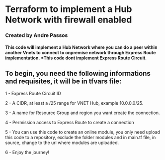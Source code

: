 # Terraform to implement a Hub Network with firewall enabled
### Created by Andre Passos



#### This code will implement a Hub Network where you can do a peer within another Vnets to connect to onpremise network through Express Route implementation. *This code dont implement Express Route Circuit.

## To begin, you need the following informations and requisites, it will be in tfvars file:
1 - Express Route Circuit ID

2 - A CIDR, at least a /25 range for VNET Hub, example 10.0.0.0/25.

3 - A name for Resource Group and region you want create the connection.

4 - Permission access to Express Route to create a connection

5 - You can use this code to create an online module, you only need upload this code to a repository, exclude the folder modules and in main.tf file, in source, change to the url where modules are uploaded.

6 - Enjoy the journey!

 